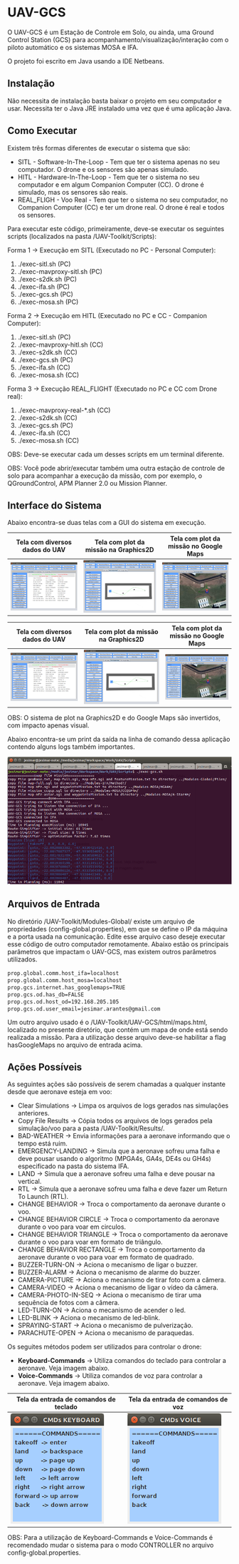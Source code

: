 # UAV-GCS

O UAV-GCS é um Estação de Controle em Solo, ou ainda, uma Ground Control Station (GCS) para acompanhamento/visualização/interação com o piloto automático e os sistemas MOSA e IFA.

O projeto foi escrito em Java usando a IDE Netbeans.

## Instalação

Não necessita de instalação basta baixar o projeto em seu computador e usar. 
Necessita ter o Java JRE instalado uma vez que é uma aplicação Java.

## Como Executar

Existem três formas diferentes de executar o sistema que são: 

* SITL - Software-In-The-Loop - Tem que ter o sistema apenas no seu computador. O drone e os sensores são apenas simulado.
* HITL - Hardware-In-The-Loop - Tem que ter o sistema no seu computador e em algum Companion Computer (CC). O drone é simulado, mas os sensores são reais.
* REAL_FLIGH - Voo Real - Tem que ter o sistema no seu computador, no Companion Computer (CC) e ter um drone real. O drone é real e todos os sensores.

Para executar este código, primeiramente, deve-se executar os seguintes scripts (localizados na pasta /UAV-Toolkit/Scripts):

Forma 1 -> Execução em SITL (Executado no PC - Personal Computer):

1. ./exec-sitl.sh                  (PC)
2. ./exec-mavproxy-sitl.sh         (PC)
3. ./exec-s2dk.sh                  (PC)
4. ./exec-ifa.sh                   (PC)
5. ./exec-gcs.sh                   (PC)
6. ./exec-mosa.sh                  (PC)

Forma 2 -> Execução em HITL (Executado no PC e CC - Companion Computer):

1. ./exec-sitl.sh                  (PC)
2. ./exec-mavproxy-hitl.sh         (CC)
3. ./exec-s2dk.sh                  (CC)
4. ./exec-gcs.sh                   (PC)
5. ./exec-ifa.sh                   (CC)
6. ./exec-mosa.sh                  (CC)

Forma 3 -> Execução REAL_FLIGHT (Executado no PC e CC com Drone real):

1. ./exec-mavproxy-real-*.sh       (CC)
2. ./exec-s2dk.sh                  (CC)
3. ./exec-gcs.sh                   (PC)
4. ./exec-ifa.sh                   (CC)
5. ./exec-mosa.sh                  (CC)

OBS: Deve-se executar cada um desses scripts em um terminal diferente.

OBS: Você pode abrir/executar também uma outra estação de controle de solo para acompanhar a execução da missão, com por exemplo, o QGroundControl, APM Planner 2.0 ou Mission Planner.

## Interface do Sistema

Abaixo encontra-se duas telas com a GUI do sistema em execução.

| Tela com diversos dados do UAV       | Tela com plot da missão na Graphics2D | Tela com plot da missão no Google Maps |
|--------------------------------------|---------------------------------------|----------------------------------------|
| ![](../Figures/uav-gcs1.png)         | ![](../Figures/uav-gcs2.png)          | ![](../Figures/uav-gcs3.png)           |

| Tela com diversos dados do UAV       | Tela com plot da missão na Graphics2D | Tela com plot da missão no Google Maps |
|--------------------------------------|---------------------------------------|----------------------------------------|
| ![](../Figures/uav-gcs1n.png)         | ![](../Figures/uav-gcs2n.png)          | ![](../Figures/uav-gcs3n.png)           |

OBS: O sistema de plot na Graphics2D e do Google Maps são invertidos, com impacto apenas visual.

Abaixo encontra-se um print da saída na linha de comando dessa aplicação contendo alguns logs também importantes.

![](../Figures/uav-gcs0.png)

## Arquivos de Entrada

No diretório /UAV-Toolkit/Modules-Global/ existe um arquivo de propriedades (config-global.properties), em que se define o IP da máquina e a porta usada na comunicação.
Edite esse arquivo caso deseje executar esse código de outro computador remotamente. Abaixo estão os principais parâmetros que impactam o UAV-GCS, mas existem outros parâmetros utilizados.

```
prop.global.comm.host_ifa=localhost
prop.global.comm.host_mosa=localhost
prop.gcs.internet.has_googlemaps=TRUE
prop.gcs.od.has_db=FALSE
prop.gcs.od.host_od=192.168.205.105
prop.gcs.od.user_email=jesimar.arantes@gmail.com
```

Um outro arquivo usado é o /UAV-Toolkit/UAV-GCS/html/maps.html, localizado no presente diretório, que contém um mapa de onde está sendo realizada a missão. 
Para a utilização desse arquivo deve-se habilitar a flag hasGoogleMaps no arquivo de entrada acima.

## Ações Possíveis

As seguintes ações são possíveis de serem chamadas a qualquer instante desde que aeronave esteja em voo:

* Clear Simulations -> Limpa os arquivos de logs gerados nas simulações anteriores.
* Copy File Results -> Cópia todos os arquivos de logs gerados pela simulação/voo para a pasta /UAV-Toolkit/Results/.
* BAD-WEATHER -> Envia informações para a aeronave informando que o tempo está ruim.
* EMERGENCY-LANDING -> Simula que a aeronave sofreu uma falha e deve pousar usando o algoritmo (MPGA4s, GA4s, DE4s ou GH4s) especificado na pasta do sistema IFA.
* LAND -> Simula que a aeronave sofreu uma falha e deve pousar na vertical.
* RTL -> Simula que a aeronave sofreu uma falha e deve fazer um Return To Launch (RTL).
* CHANGE BEHAVIOR -> Troca o comportamento da aeronave durante o voo.
* CHANGE BEHAVIOR CIRCLE -> Troca o comportamento da aeronave durante o voo para voar em circulos.
* CHANGE BEHAVIOR TRIANGLE -> Troca o comportamento da aeronave durante o voo para voar em formato de triângulo.
* CHANGE BEHAVIOR RECTANGLE -> Troca o comportamento da aeronave durante o voo para voar em formato de quadrado.
* BUZZER-TURN-ON -> Aciona o mecanismo de ligar o buzzer.
* BUZZER-ALARM -> Aciona o mecanismo de alarme do buzzer.
* CAMERA-PICTURE -> Aciona o mecanismo de tirar foto com a câmera.
* CAMERA-VIDEO -> Aciona o mecanismo de ligar o vídeo da câmera.
* CAMERA-PHOTO-IN-SEQ -> Aciona o mecanismo de tirar uma sequência de fotos com a câmera.
* LED-TURN-ON -> Aciona o mecanismo de acender o led.
* LED-BLINK -> Aciona o mecanismo de led-blink.
* SPRAYING-START -> Aciona o mecanismo de pulverização.
* PARACHUTE-OPEN -> Aciona o mecanismo de paraquedas.

Os seguites métodos podem ser utilizados para controlar o drone:

* **Keyboard-Commands** -> Utiliza comandos do teclado para controlar a aeronave. Veja imagem abaixo.
* **Voice-Commands** -> Utiliza comandos de voz para controlar a aeronave. Veja imagem abaixo.

| Tela da entrada de comandos de teclado | Tela da entrada de comandos de voz  |
|----------------------------------------|-------------------------------------|
| ![](../Figures/keyboard-commands.png)  |  ![](../Figures/voice-commands.png) |


OBS: Para a utilização de Keyboard-Commands e Voice-Commands é recomendado mudar o sistema para o modo CONTROLLER no arquivo config-global.properties.
